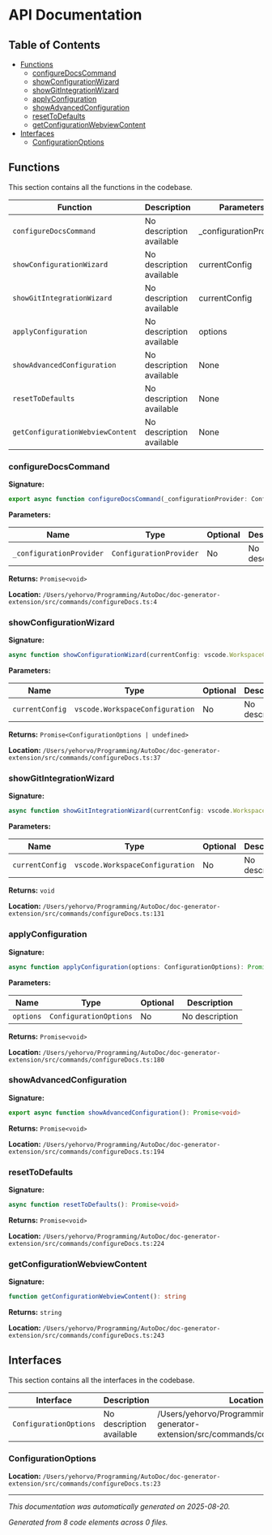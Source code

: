 # API Documentation

## Table of Contents

- [Functions](#functions)
  - [configureDocsCommand](#configuredocscommand)
  - [showConfigurationWizard](#showconfigurationwizard)
  - [showGitIntegrationWizard](#showgitintegrationwizard)
  - [applyConfiguration](#applyconfiguration)
  - [showAdvancedConfiguration](#showadvancedconfiguration)
  - [resetToDefaults](#resettodefaults)
  - [getConfigurationWebviewContent](#getconfigurationwebviewcontent)
- [Interfaces](#interfaces)
  - [ConfigurationOptions](#configurationoptions)

## Functions

This section contains all the functions in the codebase.

| Function | Description | Parameters | Return Type |
|----------|-------------|------------|-------------|
| `configureDocsCommand` | No description available | _configurationProvider | `Promise<void>` |
| `showConfigurationWizard` | No description available | currentConfig | `Promise<ConfigurationOptions | undefined>` |
| `showGitIntegrationWizard` | No description available | currentConfig | `void` |
| `applyConfiguration` | No description available | options | `Promise<void>` |
| `showAdvancedConfiguration` | No description available | None | `Promise<void>` |
| `resetToDefaults` | No description available | None | `Promise<void>` |
| `getConfigurationWebviewContent` | No description available | None | `string` |

### configureDocsCommand

**Signature:**

```typescript
export async function configureDocsCommand(_configurationProvider: ConfigurationProvider): Promise<void>
```

**Parameters:**

| Name | Type | Optional | Description |
|------|------|----------|-------------|
| `_configurationProvider` | `ConfigurationProvider` | No | No description |

**Returns:** `Promise<void>`

**Location:** `/Users/yehorvo/Programming/AutoDoc/doc-generator-extension/src/commands/configureDocs.ts:4`

### showConfigurationWizard

**Signature:**

```typescript
async function showConfigurationWizard(currentConfig: vscode.WorkspaceConfiguration): Promise<ConfigurationOptions | undefined>
```

**Parameters:**

| Name | Type | Optional | Description |
|------|------|----------|-------------|
| `currentConfig` | `vscode.WorkspaceConfiguration` | No | No description |

**Returns:** `Promise<ConfigurationOptions | undefined>`

**Location:** `/Users/yehorvo/Programming/AutoDoc/doc-generator-extension/src/commands/configureDocs.ts:37`

### showGitIntegrationWizard

**Signature:**

```typescript
async function showGitIntegrationWizard(currentConfig: vscode.WorkspaceConfiguration)
```

**Parameters:**

| Name | Type | Optional | Description |
|------|------|----------|-------------|
| `currentConfig` | `vscode.WorkspaceConfiguration` | No | No description |

**Returns:** `void`

**Location:** `/Users/yehorvo/Programming/AutoDoc/doc-generator-extension/src/commands/configureDocs.ts:131`

### applyConfiguration

**Signature:**

```typescript
async function applyConfiguration(options: ConfigurationOptions): Promise<void>
```

**Parameters:**

| Name | Type | Optional | Description |
|------|------|----------|-------------|
| `options` | `ConfigurationOptions` | No | No description |

**Returns:** `Promise<void>`

**Location:** `/Users/yehorvo/Programming/AutoDoc/doc-generator-extension/src/commands/configureDocs.ts:180`

### showAdvancedConfiguration

**Signature:**

```typescript
export async function showAdvancedConfiguration(): Promise<void>
```

**Returns:** `Promise<void>`

**Location:** `/Users/yehorvo/Programming/AutoDoc/doc-generator-extension/src/commands/configureDocs.ts:194`

### resetToDefaults

**Signature:**

```typescript
async function resetToDefaults(): Promise<void>
```

**Returns:** `Promise<void>`

**Location:** `/Users/yehorvo/Programming/AutoDoc/doc-generator-extension/src/commands/configureDocs.ts:224`

### getConfigurationWebviewContent

**Signature:**

```typescript
function getConfigurationWebviewContent(): string
```

**Returns:** `string`

**Location:** `/Users/yehorvo/Programming/AutoDoc/doc-generator-extension/src/commands/configureDocs.ts:243`

## Interfaces

This section contains all the interfaces in the codebase.

| Interface | Description | Location |
|-----------|-------------|----------|
| `ConfigurationOptions` | No description available | /Users/yehorvo/Programming/AutoDoc/doc-generator-extension/src/commands/configureDocs.ts:23 |

### ConfigurationOptions

**Location:** `/Users/yehorvo/Programming/AutoDoc/doc-generator-extension/src/commands/configureDocs.ts:23`


---

*This documentation was automatically generated on 2025-08-20.*

*Generated from 8 code elements across 0 files.*
